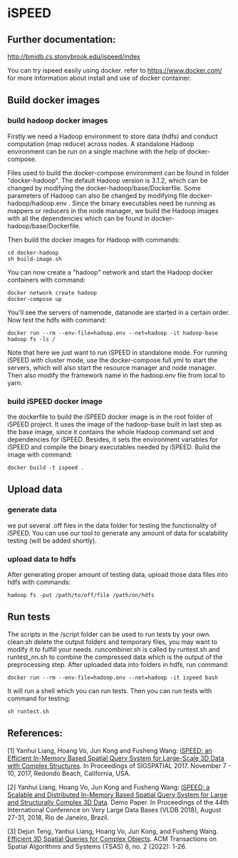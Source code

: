 # iSPEED

## Further documentation:
http://bmidb.cs.stonybrook.edu/ispeed/index

You can try ispeed easily using docker. refer to https://www.docker.com/ for more information about install and use of docker container.

## Build docker images

### build hadoop docker images

Firstly we need a Hadoop environment to store data (hdfs) and conduct computation (map reduce) across nodes. A standalone Hadoop environment can be run on a single machine with the help of docker-compose. 

Files used to build the docker-compose environment can be found in folder "docker-hadoop". The default Hadoop version is 3.1.2, which can be changed by modifying the docker-hadoop/base/Dockerfile. Some parameters of Hadoop can also be changed by modifying file docker-hadoop/hadoop.env . Since the binary executables need be running as mappers or reducers in the node manager, we build the Hadoop images with all the dependencies which can be found in docker-hadoop/base/Dockerfile. 

Then build the docker images for Hadoop with commands:

```
cd docker-hadoop
sh build-image.sh
```

You can now create a "hadoop" network and start the Hadoop docker containers with command:
```
docker network create hadoop
docker-compose up
```
You'll see the servers of namenode, datanode are started in a certain order. Now test the hdfs with command:

```
docker run --rm --env-file=hadoop.env --net=hadoop -it hadoop-base hadoop fs -ls /
```
Note that here we just want to run iSPEED in standalone mode. For running iSPEED with cluster mode, use the docker-compose.full.yml to start the servers, which will also start the resource manager and node manager. Then also modify the framework name in the hadoop.env file from local to yarn. 


### build iSPEED docker image

the dockerfile to build the iSPEED docker image is in the root folder of iSPEED project. It uses the image of the hadoop-base built in last step as the base image, since it contains the whole Hadoop command set and dependencies for iSPEED. Besides, it sets the environment variables for iSPEED and compile the binary executables needed by iSPEED. Build the image with command:

```
docker build -t ispeed .
```
## Upload data

### generate data
we put several .off files in the data folder for testing the functionality of iSPEED. You can use our tool to generate any amount of data for scalability testing (will be added shortly).
### upload data to hdfs
After generating proper amount of testing data, upload those data files into hdfs with commands:
```
hadoop fs -put /path/to/off/file /path/on/hdfs
```

## Run tests
The scripts in the /script folder can be used to run tests by your own. clean.sh delete the output folders and temporary files, you may want to modify it to fulfill your needs. runcombiner.sh is called by runtest.sh and runtest_nn.sh to combine the compressed data which is the output of the preprocessing step. After uploaded data into folders in hdfs, run command:
```
docker run --rm --env-file=hadoop.env --net=hadoop -it ispeed bash
```
It will run a shell which you can run tests. Then you can run tests with command for testing:
```
sh runtest.sh
```

## References:
[1] Yanhui Liang, Hoang Vo, Jun Kong and Fusheng Wang: [iSPEED: an Efficient In-Memory Based Spatial Query System for Large-Scale 3D Data with Complex Structures](https://dl.acm.org/doi/10.1145/3139958.3139961). In Proceedings of SIGSPATIAL 2017. November 7 - 10, 2017, Redondo Beach, California, USA.

[2] Yanhui Liang, Hoang Vo, Jun Kong and Fusheng Wang: [iSPEED: a Scalable and Distributed In-Memory Based Spatial Query System for Large and Structurally Complex 3D Data](http://www.vldb.org/pvldb/vol11/p2078-vo.pdf). Demo Paper. In Proceedings of the 44th International Conference on Very Large Data Bases (VLDB 2018), August 27-31, 2018, Rio de Janeiro, Brazil.

[3] Dejun Teng, Yanhui Liang, Hoang Vo, Jun Kong, and Fusheng Wang. [Efficient 3D Spatial Queries for Complex Objects](https://dl.acm.org/doi/abs/10.1145/3502221). ACM Transactions on Spatial Algorithms and Systems (TSAS) 8, no. 2 (2022): 1-26.

